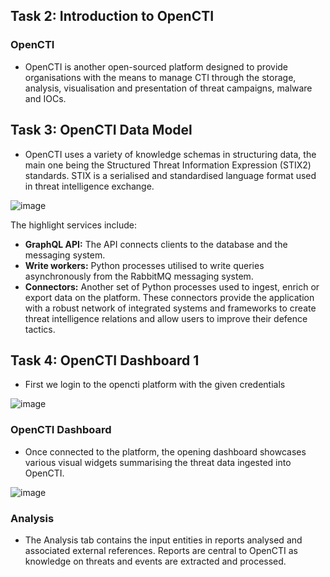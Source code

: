 ## Task 2: Introduction to OpenCTI
### OpenCTI
- OpenCTI is another open-sourced platform designed to provide organisations with the means to manage CTI through the storage, analysis, visualisation and presentation of threat campaigns, malware and IOCs.

## Task 3: OpenCTI Data Model
- OpenCTI uses a variety of knowledge schemas in structuring data, the main one being the Structured Threat Information Expression (STIX2) standards. STIX is a serialised and standardised language format used in threat intelligence exchange.

![image](https://github.com/Akhilkj123/Cyber-Security/assets/65653010/cef84cc0-e544-4049-9f3b-7fec969eb756)

The highlight services include:

- **GraphQL API:** The API connects clients to the database and the messaging system.
- **Write workers:** Python processes utilised to write queries asynchronously from the RabbitMQ messaging system.
- **Connectors:** Another set of Python processes used to ingest, enrich or export data on the platform. These connectors provide the application with a robust network of integrated systems and frameworks to create threat intelligence relations and allow users to improve their defence tactics.

## Task 4: OpenCTI Dashboard 1
- First we login to the opencti platform with the given credentials

![image](https://github.com/Akhilkj123/Cyber-Security/assets/65653010/1c1e77b8-fc72-40ab-99ad-0942195637ab)

### OpenCTI Dashboard
- Once connected to the platform, the opening dashboard showcases various visual widgets summarising the threat data ingested into OpenCTI.

![image](https://github.com/Akhilkj123/Cyber-Security/assets/65653010/e13dbf26-d891-4559-8bc5-6d4f991824a5)

### Analysis
- The Analysis tab contains the input entities in reports analysed and associated external references. Reports are central to OpenCTI as knowledge on threats and events are extracted and processed. 
